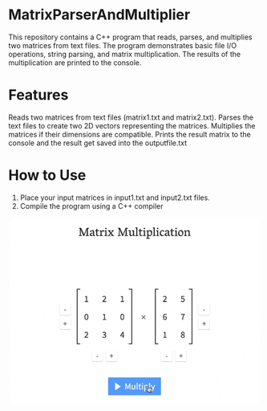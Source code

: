 # MatrixParserAndMultiplier


This repository contains a C++ program that reads, parses, and multiplies two matrices from text files. The program demonstrates basic file I/O operations, string parsing, and matrix multiplication. The results of the multiplication are printed to the console.
# Features

Reads two matrices from text files (matrix1.txt and matrix2.txt).
Parses the text files to create two 2D vectors representing the matrices.
Multiplies the matrices if their dimensions are compatible.
Prints the result matrix to the console and the result get saved into the outputfile.txt


# How to Use
  1. Place your input matrices in input1.txt and input2.txt files.
  2. Compile the program using a C++ compiler
  
<p align="center">
  <img src="images/ZoUDJ.gif" alt="Demo GIF" width="500" style="border-radius: 15px;">
</p>
